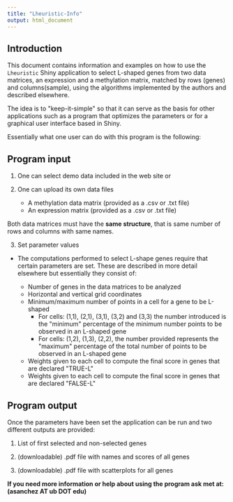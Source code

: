 ```yaml
---
title: "Lheuristic-Info"
output: html_document
---
```


## Introduction

This document contains information and examples on how to use the `Lheuristic` Shiny application to select L-shaped genes from two data matrices, an expression and a methylation matrix, matched by rows (genes) and columns(sample), using the algorithms implemented by the authors and described elsewhere.
 
The idea is to "keep-it-simple" so that it can serve as the basis for other applications such as a program that optimizes the parameters or for a graphical user interface based in Shiny.

Essentially what one user can do with this program is the following:

## Program input

1. One can select demo data included in the web site or
    
2. One can upload its own data files
      - A methylation data matrix (provided as a .csv or .txt file)
      - An expression matrix (provided as a .csv or .txt file)
    
Both data matrices must have the **same structure**, that is same number of rows and columns with same names.
    
3. Set parameter values
    
- The computations performed to select L-shape genes require that certain parameters are set. These are described in more detail elsewhere but essentially they consist of:
    
    - Number of genes in the data matrices to be analyzed
    - Horizontal and vertical grid coordinates
    - Minimum/maximum number of points in a cell for a gene to be L-shaped
        - For cells: (1,1), (2,1), (3,1), (3,2) and (3,3) the number introduced is the "minimum" percentage of the minimum number points to be observed in an L-shaped gene
        - For cells: (1,2), (1,3), (2,2), the number provided represents the "maximum" percentage of the total number of points to be observed in an L-shaped gene
    - Weights given to each cell to compute the final score in genes that are declared "TRUE-L"
    - Weights given to each cell to compute the final score in genes that are declared "FALSE-L"

## Program output 

Once the parameters have been set the application can be run and two different outputs are provided:

1. List of first selected and non-selected genes

2. (downloadable) .pdf file with names and scores of all genes

3. (downloadable) .pdf file with scatterplots for all genes

**If you need more information or help about using the program ask met at: (asanchez AT ub DOT edu)**
